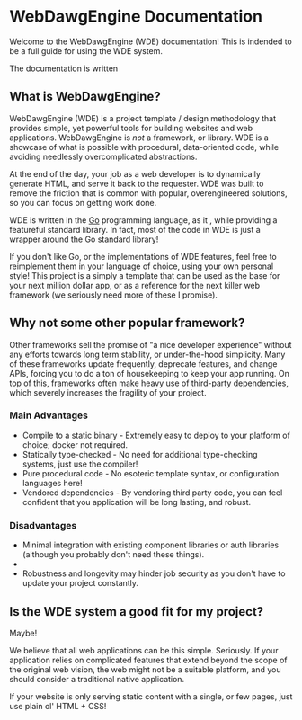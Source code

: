 # WebDawgEngine Documentation
Welcome to the WebDawgEngine (WDE) documentation!
This is indended to be a full guide for using the WDE system.

The documentation is written
## What is WebDawgEngine?
WebDawgEngine (WDE) is a project template / design methodology that provides simple, yet powerful tools for building websites and web applications.
WebDawgEngine is _not_ a framework, or library.
WDE is a showcase of what is possible with procedural, data-oriented code, while avoiding needlessly overcomplicated abstractions.

At the end of the day, your job as a web developer is to dynamically generate HTML, and serve it back to the requester.
WDE was built to remove the friction that is common with popular, overengineered solutions, so you can focus on getting work done.

WDE is written in the [Go](https://go.dev/) programming language, as it , while providing a featureful standard library.
In fact, most of the code in WDE is just a wrapper around the Go standard library!

If you don't like Go, or the implementations of WDE features, feel free to reimplement them in your language of choice, using your own personal style!
This project is a simply a template that can be used as the base for your next million dollar app, or as a reference for the next killer web framework (we seriously need more of these I promise).

## Why not some other popular framework?
Other frameworks sell the promise of "a nice developer experience" without any efforts towards long term stability, or under-the-hood simplicity.
Many of these frameworks update frequently, deprecate features, and change APIs, forcing you to do a ton of housekeeping to keep your app running.
On top of this, frameworks often make heavy use of third-party dependencies, which severely increases the fragility of your project.

### Main Advantages

- Compile to a static binary - Extremely easy to deploy to your platform of choice; docker not required.
- Statically type-checked - No need for additional type-checking systems, just use the compiler!
- Pure procedural code - No esoteric template syntax, or configuration languages here!
- Vendored dependencies - By vendoring third party code, you can feel confident that you application will be long lasting, and robust.

### Disadvantages

- Minimal integration with existing component libraries or auth libraries (although you probably don't need these things).
-
- Robustness and longevity may hinder job security as you don't have to update your project constantly.

## Is the WDE system a good fit for my project?
Maybe!

We believe that all web applications can be this simple.
Seriously.
If your application relies on complicated features that extend beyond the scope of the original web vision, the web might not be a suitable platform, and you should consider a traditional native application.

If your website is only serving static content with a single, or few pages, just use plain ol' HTML + CSS!